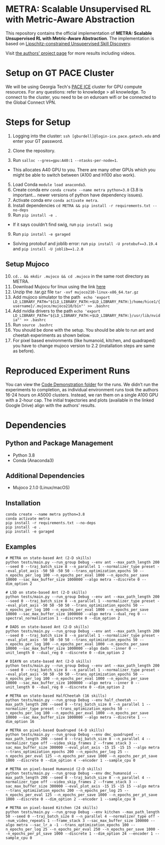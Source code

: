 # METRA: Scalable Unsupervised RL with Metric-Aware Abstraction

This repository contains the official implementation of **METRA: Scalable Unsupervised RL with Metric-Aware Abstraction**.
The implementation is based on
[Lipschitz-constrained Unsupervised Skill Discovery](https://github.com/seohongpark/LSD).

Visit [the authors' project page](https://seohong.me/projects/metra/) for more results including videos.


# Setup on GT PACE Cluster
We will be using Georgia Tech's [PACE ICE](https://gatech.service-now.com/home?id=kb_article_view&sysparm_article=KB0042102) cluster for GPU compute resources.
For any questions: refer to knowledge > all knowledge. To connect to the cluster, you need to be on eduroam wifi or be connected to the Global Connect VPN.

# Steps for Setup
1.  Logging into the cluster: `ssh [gburdell]@login-ice.pace.gatech.edu` and enter your GT password. 

2. Clone the repository.
3. Run `salloc --gres=gpu:A40:1 --ntasks-per-node=1`.
- This allocates A40 GPU to you. There are many other GPUs which you might be able to switch between (A100 and H100 also work).
5. Load Conda `module load anaconda3`.
6. Create conda env `conda create --name metra python=3.8` (3.8 is important… newer versions of python have dependency issues).
7. Activate conda env `conda activate metra`.
8. Install dependencies `cd METRA && pip install -r requirements.txt --no-deps`
9. Run `pip install -e .`
- If it says couldn’t find swig, run `pip install swig`
9. Run `pip install -e garaged`
- Solving protobuf and joblib error: run `pip install -U protobuf==3.19.4` and `pip install -U joblib==1.2.0`

## Setup Mujoco 
10. `cd.. && mkdir .mujoco && cd .mujoco` in the same root directory as METRA.
11. Download Mujocu for linux using the link [here](https://gist.github.com/saratrajput/60b1310fe9d9df664f9983b38b50d5da)
12. Unzip the .tar.gz file `tar -xvf mujoco210-linux-x86_64.tar.gz`
13. Add mujoco simulator to the path ` echo 'export LD_LIBRARY_PATH="${LD_LIBRARY_PATH:+$LD_LIBRARY_PATH:}/home/hice1/{username}/.mujoco/mujoco210/bin"' >> .bashrc` 
14. Add nvidia drivers to the path `echo 'export LD_LIBRARY_PATH="${LD_LIBRARY_PATH:+$LD_LIBRARY_PATH:}/usr/lib/nvidia"' >> .bashrc`
15. Run `source .bashrc`
16. You should be done with the setup. You should be able to run ant and cheetah experiments as shown below.
27. For pixel based environments (like humanoid, kitchen, and quadraped) you have to change mujoco version to 2.2 (installation steps are same as before).

# Reproduced Experiment Runs
You can view the [Code Demonstration folder](https://drive.google.com/drive/folders/1cmt6VuAH89VTA2ug0ZBflqTvUKEzJ7lO?usp=sharing) for the runs. We didn’t run the experiments to completion, as individual environment runs took the authors 16-24 hours on A5000 clusters. Instead, we ran them on a single A100 GPU with a 2-hour cap. The initial trajectories and plots (available in the linked Google Drive) align with the authors' results.

# Dependencies
## Python and Package Management
- Python 3.8
- Conda (Anaconda3)

## Additional Dependencies
- Mujoco 2.1.0 (Linux/macOS)

## Installation

```
conda create --name metra python=3.8
conda activate metra
pip install -r requirements.txt --no-deps
pip install -e .
pip install -e garaged
```

## Examples

```
# METRA on state-based Ant (2-D skills)
python tests/main.py --run_group Debug --env ant --max_path_length 200 --seed 0 --traj_batch_size 8 --n_parallel 1 --normalizer_type preset --eval_plot_axis -50 50 -50 50 --trans_optimization_epochs 50 --n_epochs_per_log 100 --n_epochs_per_eval 1000 --n_epochs_per_save 10000 --sac_max_buffer_size 1000000 --algo metra --discrete 0 --dim_option 2

# LSD on state-based Ant (2-D skills)
python tests/main.py --run_group Debug --env ant --max_path_length 200 --seed 0 --traj_batch_size 8 --n_parallel 1 --normalizer_type preset --eval_plot_axis -50 50 -50 50 --trans_optimization_epochs 50 --n_epochs_per_log 100 --n_epochs_per_eval 1000 --n_epochs_per_save 10000 --sac_max_buffer_size 1000000 --algo metra --dual_reg 0 --spectral_normalization 1 --discrete 0 --dim_option 2

# DADS on state-based Ant (2-D skills)
python tests/main.py --run_group Debug --env ant --max_path_length 200 --seed 0 --traj_batch_size 8 --n_parallel 1 --normalizer_type preset --eval_plot_axis -50 50 -50 50 --trans_optimization_epochs 50 --n_epochs_per_log 100 --n_epochs_per_eval 1000 --n_epochs_per_save 10000 --sac_max_buffer_size 1000000 --algo dads --inner 0 --unit_length 0 --dual_reg 0 --discrete 0 --dim_option 2

# DIAYN on state-based Ant (2-D skills)
python tests/main.py --run_group Debug --env ant --max_path_length 200 --seed 0 --traj_batch_size 8 --n_parallel 1 --normalizer_type preset --eval_plot_axis -50 50 -50 50 --trans_optimization_epochs 50 --n_epochs_per_log 100 --n_epochs_per_eval 1000 --n_epochs_per_save 10000 --sac_max_buffer_size 1000000 --algo metra --inner 0 --unit_length 0 --dual_reg 0 --discrete 0 --dim_option 2

# METRA on state-based HalfCheetah (16 skills)
python tests/main.py --run_group Debug --env half_cheetah --max_path_length 200 --seed 0 --traj_batch_size 8 --n_parallel 1 --normalizer_type preset --trans_optimization_epochs 50 --n_epochs_per_log 100 --n_epochs_per_eval 1000 --n_epochs_per_save 10000 --sac_max_buffer_size 1000000 --algo metra --discrete 1 --dim_option 16

# METRA on pixel-based Quadruped (4-D skills)
python tests/main.py --run_group Debug --env dmc_quadruped --max_path_length 200 --seed 0 --traj_batch_size 8 --n_parallel 4 --normalizer_type off --video_skip_frames 2 --frame_stack 3 --sac_max_buffer_size 300000 --eval_plot_axis -15 15 -15 15 --algo metra --trans_optimization_epochs 200 --n_epochs_per_log 25 --n_epochs_per_eval 125 --n_epochs_per_save 1000 --n_epochs_per_pt_save 1000 --discrete 0 --dim_option 4 --encoder 1 --sample_cpu 0

# METRA on pixel-based Humanoid (2-D skills)
python tests/main.py --run_group Debug --env dmc_humanoid --max_path_length 200 --seed 0 --traj_batch_size 8 --n_parallel 4 --normalizer_type off --video_skip_frames 2 --frame_stack 3 --sac_max_buffer_size 300000 --eval_plot_axis -15 15 -15 15 --algo metra --trans_optimization_epochs 200 --n_epochs_per_log 25 --n_epochs_per_eval 125 --n_epochs_per_save 1000 --n_epochs_per_pt_save 1000 --discrete 0 --dim_option 2 --encoder 1 --sample_cpu 0

# METRA on pixel-based Kitchen (24 skills)
python tests/main.py --run_group Debug --env kitchen --max_path_length 50 --seed 0 --traj_batch_size 8 --n_parallel 4 --normalizer_type off --num_video_repeats 1 --frame_stack 3 --sac_max_buffer_size 100000 --algo metra --sac_lr_a -1 --trans_optimization_epochs 100 --n_epochs_per_log 25 --n_epochs_per_eval 250 --n_epochs_per_save 1000 --n_epochs_per_pt_save 1000 --discrete 1 --dim_option 24 --encoder 1 --sample_cpu 0
```
